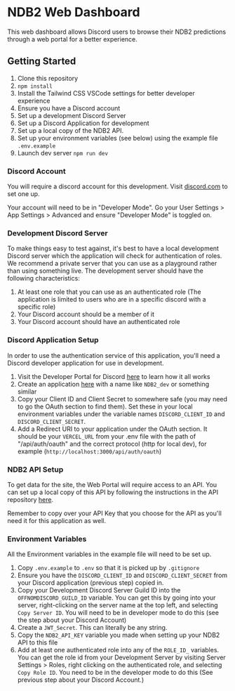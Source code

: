 # NDB2 Web Dashboard

This web dashboard allows Discord users to browse their NDB2 predictions through a web portal for a better experience.

## Getting Started

1. Clone this repository
2. `npm install`
3. Install the Tailwind CSS VSCode settings for better developer experience
4. Ensure you have a Discord account
5. Set up a development Discord Server
6. Set up a Discord Application for development
7. Set up a local copy of the NDB2 API.
8. Set up your environment variables (see below) using the example file `.env.example`
9. Launch dev server `npm run dev`

### Discord Account

You will require a discord account for this development. Visit [discord.com](https://www.discord.com) to set one up.

Your account will need to be in "Developer Mode". Go your User Settings > App Settings > Advanced and ensure "Developer Mode" is toggled on.

### Development Discord Server

To make things easy to test against, it's best to have a local development Discord server which the application will check for authentication of roles. We recommend a private server that you can use as a playground rather than using something live. The development server should have the following characteristics:

1. At least one role that you can use as an authenticated role (The application is limited to users who are in a specific discord with a specific role)
2. Your Discord account should be a member of it
3. Your Discord account should have an authenticated role

### Discord Application Setup

In order to use the authentication service of this application, you'll need a Discord developer application for use in development.

1. Visit the Developer Portal for Discord [here](https://discord.com/developers/docs/intro) to learn how it all works
2. Create an application [here](https://discord.com/developers/applications) with a name like `NDB2_dev` or something similar
3. Copy your Client ID and Client Secret to somewhere safe (you may need to go the OAuth section to find them). Set these in your local environment variables under the variable names `DISCORD_CLIENT_ID` and `DISCORD_CLIENT_SECRET`.
4. Add a Redirect URI to your application under the OAuth section. It should be your `VERCEL_URL` from your .env file with the path of "/api/auth/oauth" and the correct protocol (http for local dev), for example (`http://localhost:3000/api/auth/oauth`)

### NDB2 API Setup

To get data for the site, the Web Portal will require access to an API. You can set up a local copy of this API by following the instructions in the API repository [here](https://github.com/mendahu/ndb2).

Remember to copy over your API Key that you choose for the API as you'll need it for this application as well.

### Environment Variables

All the Environment variables in the example file will need to be set up.

1. Copy `.env.example` to `.env` so that it is picked up by `.gitignore`
2. Ensure you have the `DISCORD_CLIENT_ID` and `DISCORD_CLIENT_SECRET` from your Discord application (previous step) copied in.
3. Copy your Development Discord Server Guild ID into the `OFFNOMDISCORD_GUILD_ID` variable. You can get this by going into your server, right-clicking on the server name at the top left, and selecting `Copy Server ID`. You will need to be in developer mode to do this (see the step about your Discord Account)
4. Create a `JWT_Secret`. This can literally be any string.
5. Copy the `NDB2_API_KEY` variable you made when setting up your NDB2 API to this file
6. Add at least one authenticated role into any of the `ROLE_ID_` variables. You can get the role id from your Development Server by visiting Server Settings > Roles, right clicking on the authenticated role, and selecting `Copy Role ID`. You need to be in the developer mode to do this (See previous step about your Discord Account.)
